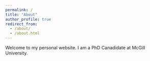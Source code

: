 ```yaml
---
permalink: /
title: "About"
author_profile: true
redirect_from: 
  - /about/
  - /about.html
---
```


Welcome to my personal website. I am a PhD Canadidate at McGill University.